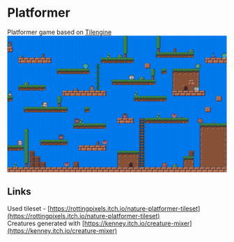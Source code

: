# Platformer
Platformer game based on [Tilengine](http://www.tilengine.org/)
![image_1](https://raw.githubusercontent.com/lxxxxl/platformer/master/screenshot.png?raw=true)

## Links
Used tileset - [https://rottingpixels.itch.io/nature-platformer-tileset](https://rottingpixels.itch.io/nature-platformer-tileset)  
Creatures generated with [https://kenney.itch.io/creature-mixer](https://kenney.itch.io/creature-mixer)